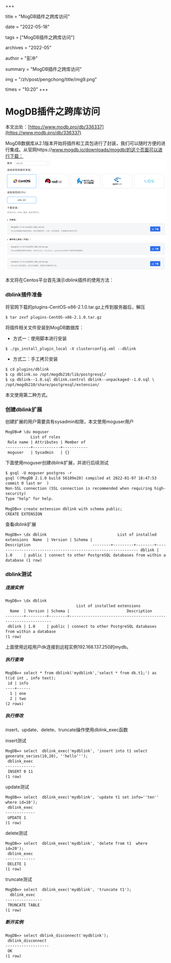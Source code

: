 +++

title = "MogDB插件之跨库访问" 

date = "2022-05-18" 

tags = ["MogDB插件之跨库访问"] 

archives = "2022-05" 

author = "彭冲" 

summary = "MogDB插件之跨库访问"

img = "/zh/post/pengchong/title/img9.png" 

times = "10:20"
+++

# MogDB插件之跨库访问

本文出处：[https://www.modb.pro/db/336337](https://www.modb.pro/db/336337)

MogDB数据库从2.1版本开始将插件和工具包进行了封装，我们可以随时方便的进行集成。从官网https://www.mogdb.io/downloads/mogdb/的这个页面可以进行下载：
![image.png](./images/20220301-fea20923-c6e0-4fa8-92c6-81979a109dcf.png)

本文将在Centos平台首先演示dblink插件的使用方法：

### dblink插件准备

将官网下载的plugins-CentOS-x86-2.1.0.tar.gz上传到服务器后，解压

```
$ tar zxvf plugins-CentOS-x86-2.1.0.tar.gz 
```

将插件相关文件安装到MogDB数据库：

- 方式一：使用脚本进行安装

```
$ ./gs_install_plugin_local -X clusterconfig.xml --dblink 
```

- 方式二：手工拷贝安装

```
$ cd plugins/dblink
$ cp dblink.so /opt/mogdb210/lib/postgresql/
$ cp dblink--1.0.sql dblink.control dblink--unpackaged--1.0.sql \
/opt/mogdb210/share/postgresql/extension/
```

本文使用第二种方式。

### 创建dblink扩展

创建扩展的用户需要具有sysadmin权限，本文使用moguser用户

```
MogDB=# \du moguser
           List of roles
 Role name | Attributes | Member of 
-----------+------------+-----------
 moguser   | Sysadmin   | {}
```

下面使用moguser创建dblink扩展，并进行后续测试

```
$ gsql -U moguser postgres -r
gsql ((MogDB 2.1.0 build 56189e20) compiled at 2022-01-07 18:47:53 commit 0 last mr  )
Non-SSL connection (SSL connection is recommended when requiring high-security)
Type "help" for help.

MogDB=> create extension dblink with schema public;
CREATE EXTENSION
```

查看dblink扩展

```
MogDB=> \dx dblink                               List of installed extensions  Name  | Version | Schema |                         Description                           --------+---------+--------+-------------------------------------------------------------- dblink | 1.0     | public | connect to other PostgreSQL databases from within a database (1 row) 
```

### dblink测试

##### 连接实例

```
MogDB=> \dx dblink
                               List of installed extensions
  Name  | Version | Schema |                         Description                          
--------+---------+--------+--------------------------------------------------------------
 dblink | 1.0     | public | connect to other PostgreSQL databases from within a database
(1 row)
```

上面使用远程用户dk连接到远程实例192.168.137.250的mydb。

##### 执行查询

```
MogDB=> select * from dblink('mydblink','select * from dk.t1;') as t(id int , info text);
 id | info 
----+------
  1 | one
  2 | two
(2 rows)

```

##### 执行修改

insert、update、delete、truncate操作使用dblink_exec函数

insert测试

```
MogDB=> select  dblink_exec('mydblink', 'insert into t1 select generate_series(10,20), ''hello''');
 dblink_exec 
-------------
 INSERT 0 11
(1 row)

```

update测试

```
MogDB=> select  dblink_exec('mydblink', 'update t1 set info=''ten'' where id=10');
 dblink_exec 
-------------
 UPDATE 1
(1 row)

```

delete测试

```
MogDB=> select  dblink_exec('mydblink', 'delete from t1  where id=20');
 dblink_exec 
-------------
 DELETE 1
(1 row)

```

truncate测试

```
MogDB=> select  dblink_exec('mydblink', 'truncate t1');
  dblink_exec   
----------------
 TRUNCATE TABLE
(1 row)

```

##### 断开实例

```
MogDB=> select dblink_disconnect('mydblink');
 dblink_disconnect 
-------------------
 OK
(1 row)
```
